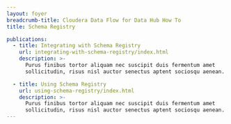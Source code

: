 ```yaml
---
layout: foyer
breadcrumb-title: Cloudera Data Flow for Data Hub How To
title: Schema Registry

publications:
  - title: Integrating with Schema Registry
    url: integrating-with-schema-registry/index.html
    description: >-
      Purus finibus tortor aliquam nec suscipit duis fermentum amet
      sollicitudin, risus nisl auctor senectus aptent sociosqu aenean.

  - title: Using Schema Registry
    url: using-schema-registry/index.html
    description: >-
      Purus finibus tortor aliquam nec suscipit duis fermentum amet
      sollicitudin, risus nisl auctor senectus aptent sociosqu aenean.
---
```

